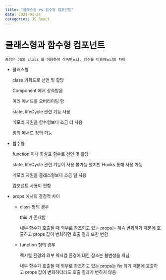 ```yaml
---
title: "클래스형 vs 함수형 컴포넌트"
date: 2021-01-24
categories: JS React
---
```


# 클래스형과 함수형 컴포넌트

    중점은 JS의 class 를 이용하여 상속받느냐, 함수를 이용하느냐의 차이

- 클래스형

  class 키워드로 선언 및 할당

  Component 에서 상속받음

  여러 메서드를 오버라이팅 함

  state, lifeCycle 관련 기능 사용

  메모리 자원을 함수형보다 조금 더 사용

  임의 메서드 정의 가능

- 함수형

  function 이나 화살표 함수로 선언 및 할당

  state, lifeCycle 관련 기능이 사용 불가능 했지만 Hooks 통해 사용 가능

  메모리 자원을 클래스형보다 조금 덜 사용

  컴포넌트 사용이 편함

- props 에서의 결정적 차이

  - class 형의 경우

    this 가 존재함

    내부 함수가 호출될 때 외부로 참조되고 있는 props는 계속 변화하기 때문에 호출하고 props 값이 변화하면 호출 결과 또한 변함

  - function 형의 경우

    렉시컬 환경의 외부 렉시컬 환경에 대한 참조는 불변성을 지님

    내부 함수가 호출될 때 외부로 참조하고 있는 props는 fix 되기 때문에 호출하고 props 값이 변화하더라도 호출 결과가 변하지 않음
